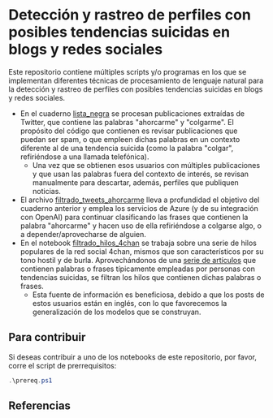 # Detección y rastreo de perfiles con posibles tendencias suicidas en blogs y redes sociales

Este repositorio contiene múltiples scripts y/o programas en los que se implementan diferentes técnicas de procesamiento de lenguaje natural para la detección y rastreo de perfiles con posibles tendencias suicidas en blogs y redes sociales.

* En el cuaderno [lista_negra](./lista_negra.ipynb) se procesan publicaciones extraídas de Twitter, que contiene las palabras "ahorcarme" y "colgarme". El propósito del código que contienen es revisar publicaciones que puedan ser spam, o que empleen dichas palabras en un contexto diferente al de una tendencia suicida (como la palabra "colgar", refiriéndose a una llamada telefónica). 
    * Una vez que se obtienen esos usuarios con múltiples publicaciones y que usan las palabras fuera del contexto de interés, se revisan manualmente para descartar, además, perfiles que publiquen noticias.
* El archivo [filtrado_tweets_ahorcarme](./filtrado_tweets_ahorcarme.ipynb) lleva a profundidad el objetivo del cuaderno anterior y emplea los servicios de Azure (y de su integración con OpenAI) para continuar clasificando las frases que contienen la palabra "ahorcarme" y hacen uso de ella refiriéndose a colgarse algo, o a depender/aprovecharse de alguien.
* En el notebook [filtrado_hilos_4chan](./filtrado_hilos_4chan.ipynb) se trabaja sobre una serie de hilos populares de la red social 4chan, mismos que son característicos por su tono hostil y de burla. Aprovechándonos de una [serie de artículos](#Referencias) que contienen palabras o frases típicamente empleadas por personas con tendencias suicidas, se filtran los hilos que contienen dichas palabras o frases.
    * Esta fuente de información es beneficiosa, debido a que los posts de estos usuarios están en inglés, con lo que favorecemos la generalización de los modelos que se construyan.
## Para contribuir

Si deseas contribuir a uno de los notebooks de este repositorio, por favor, corre el script de prerrequisitos:

```powershell
.\prereq.ps1
```

## Referencias
    